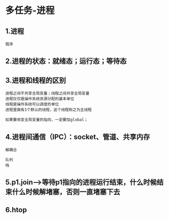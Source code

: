# 多任务-进程

## 1.进程
    程序

## 2.进程的状态：就绪态；运行态；等待态

## 3.进程和线程的区别
    进程之间不共享全局变量；线程之间共享全局变量
    进程仅仅是操作系统资源分配的基本单位
    线程是操作系统可以调度的单位
    进程里面有1个默认的线程，这个线程称之为主线程

    如果要改变全局变量的指向，一定要加global；

## 4.进程间通信（IPC）：socket、管道、共享内存
    解耦合

    队列
    栈

## 5.p1.join—>等待p1指向的进程运行结束，什么时候结束什么时候解堵塞，否则一直堵塞下去

## 6.htop